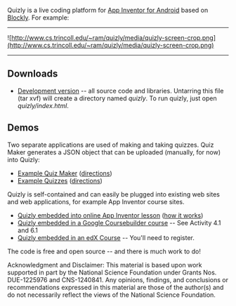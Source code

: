 Quizly is a live coding platform for [App Inventor for Android](http://appinventor.mit.edu) based on [Blockly](https://developers.google.com/blockly/).  For example:

---

![http://www.cs.trincoll.edu/~ram/quizly/media/quizly-screen-crop.png](http://www.cs.trincoll.edu/~ram/quizly/media/quizly-screen-crop.png)

---


## Downloads ##

  * [Development version](http://appinventor.cs.trincoll.edu/csp/quizly-101614.tar) -- all source code and libraries.  Untarring this file (tar xvf) will create a directory named *quizly*.  To run quizly, just open *quizly/index.html*.

## Demos ##
Two separate applications are used of making and taking quizzes.  Quiz Maker generates a JSON object that can be uploaded (manually, for now) into Quizly:

  * [Example Quiz Maker](http://appinventor.cs.trincoll.edu/csp/quizly/makequiz.html) ([directions](UsingMakequiz.md))
  * [Example Quizzes](http://appinventor.cs.trincoll.edu/csp/quizly)  ([directions](UsingQuizly.md))

Quizly is self-contained and can easily be plugged into existing web sites and web applications, for example App Inventor course sites.
  * [Quizly embedded into online App Inventor lesson](http://www.cs.trincoll.edu/~ram/mobilecsp)  ([how it works](EmbeddingInAWebApp.md))
  * [Quizly embedded in a Google Coursebuilder course](http://appinventor102.appspot.com) -- See Activity 4.1 and 6.1
  * [Quizly embedded in an edX Course](https://www.edx.org/course/mobile-computing-app-inventor-cs-trinityx-t002x) -- You'll need to register. 

The code is free and open source -- and there is much work to do!

Acknowledgment and Disclaimer: This material is based upon work supported in part by the National Science Foundation under Grants Nos. DUE-1225976 and CNS-1240841. Any opinions, findings, and conclusions or recommendations expressed in this material are those of the author(s) and do not necessarily reflect the views of the National Science Foundation.
